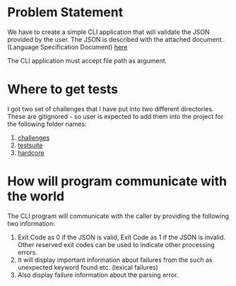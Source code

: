 # Problem Statement

We have to create a simple CLI application that will validate the JSON provided by the user. The JSON is described with
the attached document. (Language Specification Document) [here](./language_document.pdf)

The CLI application must accept file path as argument.

# Where to get tests

I got two set of challenges that I have put into two different directories. These are gitignored - so user is expected
to add them into the project for the following folder names:

1. [challenges](https://www.dropbox.com/s/vthtr4897fkuhw8/tests.zip?dl=1)
2. [testsuite](https://www.json.org/JSON_checker/test.zip)
3. [hardcore](https://download-directory.github.io/?url=https%3A%2F%2Fgithub.com%2Fnst%2FJSONTestSuite%2Ftree%2Fmaster%2Ftest_parsing)

# How will program communicate with the world

The CLI program will communicate with the caller by providing the following two information:

1. Exit Code as 0 if the JSON is valid, Exit Code as 1 if the JSON is invalid. Other reserved exit codes can be used to
   indicate other processing errors.
2. It will display important information about failures from the such as unexpected keyword found etc. (lexical failures)
3. Also display failure information about the parsing error.
